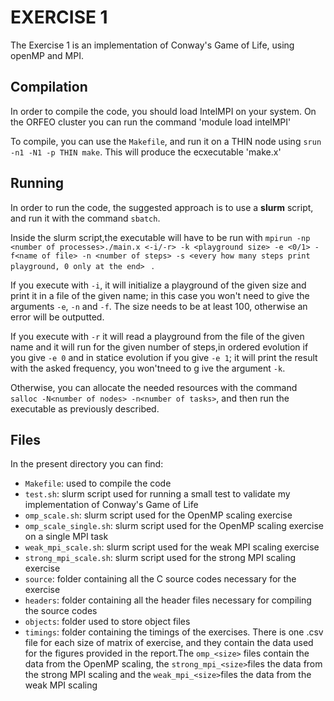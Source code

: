 # EXERCISE 1


The Exercise 1 is an implementation of Conway's Game of Life, using openMP and MPI.


## Compilation

In order to compile the code, you should load IntelMPI on your system. On the ORFEO cluster you can run the command 'module load intelMPI'

To compile, you can use the ``Makefile``, and run it on a THIN node using `srun -n1 -N1 -p THIN make`.
This will produce the ecxecutable 'make.x'

## Running

In order to run the code, the suggested approach is to use a **slurm** script, and run it with the command `sbatch`. 

Inside the slurm script,the  executable will have to be run with
`mpirun -np <number of processes>./main.x <-i/-r> -k <playground size> -e <0/1> -f<name of file> -n <number of steps> -s <every how many steps print playground, 0 only at the end> ` .

If you execute with `-i`, it will initialize a playground of the given size and print it in a file of the given name; in this case you won't need to give the arguments `-e`, `-n` and `-f`. The size needs to be at least 100, otherwise an error will be outputted.

If you execute  with `-r` it will read a playground from the file of the given name and it will run for the given number of steps,in ordered evolution if you give `-e 0` and in statice evolution if you give `-e 1`; it will print the result with the asked frequency, you won'tneed to g
ive the argument `-k`.


Otherwise, you can allocate the needed resources with the command `salloc -N<number of nodes> -n<number of tasks>`, and then run the executable as previously described.

## Files

In the present directory you can find:

* `Makefile`: used to compile the code
* `test.sh`: slurm script used for running a small test to validate my implementation of Conway's Game of Life
* `omp_scale.sh`: slurm script used for the OpenMP scaling exercise
* `omp_scale_single.sh`: slurm script used for the OpenMP scaling exercise on a single MPI task
* `weak_mpi_scale.sh`: slurm script used for the weak MPI scaling exercise
* `strong_mpi_scale.sh`: slurm script used for the strong MPI scaling exercise
* `source`: folder containing all the C source codes necessary for the exercise
* `headers`: folder containing all the header files necessary for compiling the source codes
* `objects`: folder used to store object files 
* `timings`: folder containing the timings of the exercises. There is one .csv file for each size of matrix of exercise, and they contain the data used for the figures provided in the report.The `omp_<size>` files contain the data from the OpenMP scaling, the `strong_mpi_<size>`files the data from the strong MPI scaling and the  `weak_mpi_<size>`files the data from the weak MPI scaling
